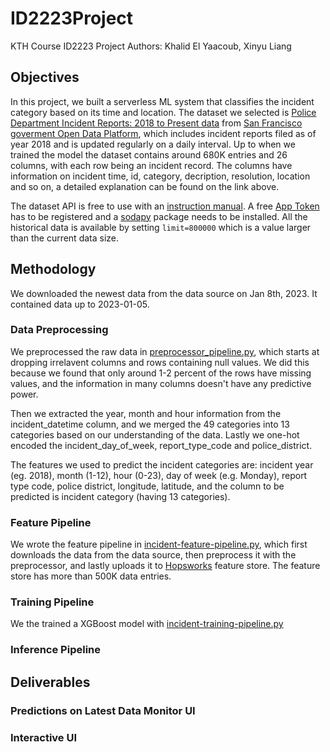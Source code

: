 # ID2223Project
KTH Course ID2223 Project Authors: Khalid El Yaacoub, Xinyu Liang

## Objectives

In this project, we built a serverless ML system that classifies the incident category based on its time and location.
The dataset we selected is [Police Department Incident Reports: 2018 to Present data](https://data.sfgov.org/Public-Safety/Police-Department-Incident-Reports-2018-to-Present/wg3w-h783) from [San Francisco goverment Open Data Platform](https://data.sfgov.org/browse), which includes incident reports filed as of year 2018 and is updated regularly on a daily interval. Up to when we trained the model the dataset contains around 680K entries and 26 columns, with each row being an incident record. The columns have information on incident time, id, category, decription, resolution, location and so on, a detailed explanation can be found on the link above. 

The dataset API is free to use with an [instruction manual](https://dev.socrata.com/foundry/data.sfgov.org/wg3w-h783). A free [App Token](https://data.sfgov.org/profile/edit/developer_settings) has to be registered and a [sodapy](https://github.com/xmunoz/sodapy) package needs to be installed. All the historical data is available by setting `limit=800000` which is a value larger than the current data size.

## Methodology

We downloaded the newest data from the data source on Jan 8th, 2023. It contained data up to 2023-01-05.

### Data Preprocessing

We preprocessed the raw data in [preprocessor_pipeline.py](https://github.com/Hope-Liang/ID2223Project/blob/main/preprocessor_pipeline.py), which starts at dropping irrelavent columns and rows containing null values. We did this because we found that only around 1-2 percent of the rows have missing values, and the information in many columns doesn't have any predictive power.

Then we extracted the year, month and hour information from the incident_datetime column, and we merged the 49 categories into 13 categories based on our understanding of the data. Lastly we one-hot encoded the incident_day_of_week, report_type_code and police_district.

The features we used to predict the incident categories are: incident year (eg. 2018), month (1-12), hour (0-23), day of week (e.g. Monday), report type code, police district, longitude, latitude, and the column to be predicted is incident category (having 13 categories).

### Feature Pipeline

We wrote the feature pipeline in [incident-feature-pipeline.py](https://github.com/Hope-Liang/ID2223Project/blob/main/incident-feature-pipeline.py), which first downloads the data from the data source, then preprocess it with the preprocessor, and lastly uploads it to [Hopsworks](https://www.hopsworks.ai) feature store. The feature store has more than 500K data entries.

### Training Pipeline

We the trained a XGBoost model with [incident-training-pipeline.py](https://github.com/Hope-Liang/ID2223Project/blob/main/incident-training-pipeline.py)


### Inference Pipeline



## Deliverables

### Predictions on Latest Data Monitor UI



### Interactive UI



